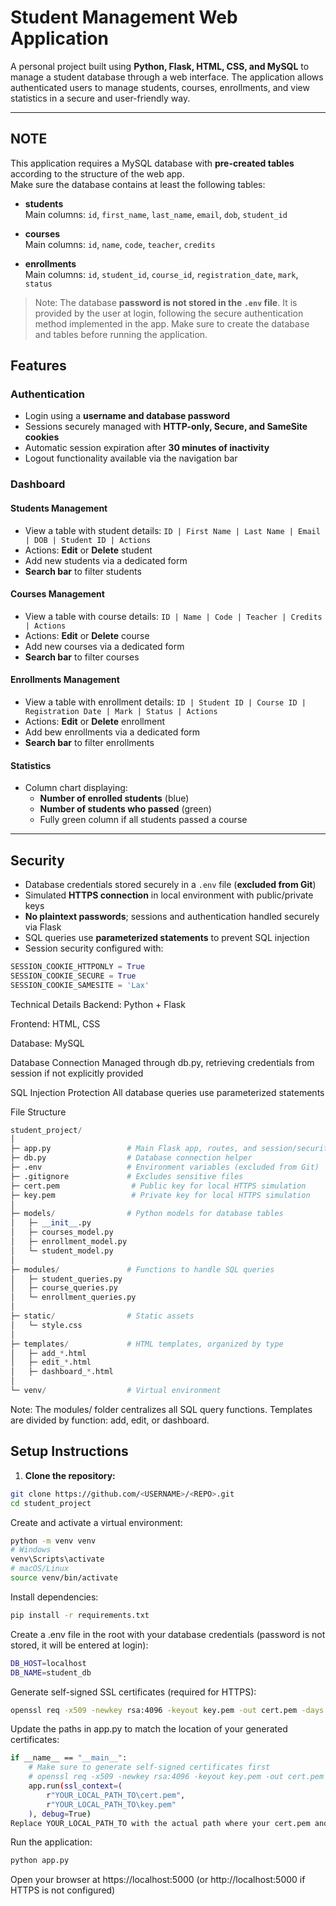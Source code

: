 # Student Management Web Application

A personal project built using **Python, Flask, HTML, CSS, and MySQL** to manage a student database through a web interface. The application allows authenticated users to manage students, courses, enrollments, and view statistics in a secure and user-friendly way.

---

## NOTE

This application requires a MySQL database with **pre-created tables** according to the structure of the web app.  
Make sure the database contains at least the following tables:

- **students**  
  Main columns: `id`, `first_name`, `last_name`, `email`, `dob`, `student_id`

- **courses**  
  Main columns: `id`, `name`, `code`, `teacher`, `credits`

- **enrollments**  
  Main columns: `id`, `student_id`, `course_id`, `registration_date`, `mark`, `status`

> Note: The database **password is not stored in the `.env` file**. It is provided by the user at login, following the secure authentication method implemented in the app. Make sure to create the database and tables before running the application.

## Features

### Authentication
- Login using a **username and database password**  
- Sessions securely managed with **HTTP-only, Secure, and SameSite cookies**  
- Automatic session expiration after **30 minutes of inactivity**  
- Logout functionality available via the navigation bar  

### Dashboard

#### Students Management
- View a table with student details: `ID | First Name | Last Name | Email | DOB | Student ID | Actions`  
- Actions: **Edit** or **Delete** student  
- Add new students via a dedicated form  
- **Search bar** to filter students  

#### Courses Management
- View a table with course details: `ID | Name | Code | Teacher | Credits | Actions`  
- Actions: **Edit** or **Delete** course  
- Add new courses via a dedicated form  
- **Search bar** to filter courses  

#### Enrollments Management
- View a table with enrollment details: `ID | Student ID | Course ID | Registration Date | Mark | Status | Actions`  
- Actions: **Edit** or **Delete** enrollment
- Add bew enrollments via a dedicated form
- **Search bar** to filter enrollments  

#### Statistics
- Column chart displaying:  
  - **Number of enrolled students** (blue)  
  - **Number of students who passed** (green)  
  - Fully green column if all students passed a course  

---

## Security
- Database credentials stored securely in a `.env` file (**excluded from Git**)  
- Simulated **HTTPS connection** in local environment with public/private keys  
- **No plaintext passwords**; sessions and authentication handled securely via Flask  
- SQL queries use **parameterized statements** to prevent SQL injection  
- Session security configured with:
```python
SESSION_COOKIE_HTTPONLY = True
SESSION_COOKIE_SECURE = True
SESSION_COOKIE_SAMESITE = 'Lax'
```
Technical Details
Backend: Python + Flask

Frontend: HTML, CSS

Database: MySQL

Database Connection
Managed through db.py, retrieving credentials from session if not explicitly provided

SQL Injection Protection
All database queries use parameterized statements

File Structure
```python
student_project/
│
├─ app.py                 # Main Flask app, routes, and session/security configuration
├─ db.py                  # Database connection helper
├─ .env                   # Environment variables (excluded from Git)
├─ .gitignore             # Excludes sensitive files
├─ cert.pem                # Public key for local HTTPS simulation
├─ key.pem                 # Private key for local HTTPS simulation
│
├─ models/                # Python models for database tables
│   ├─ __init__.py
│   ├─ courses_model.py
│   ├─ enrollment_model.py
│   └─ student_model.py
│
├─ modules/               # Functions to handle SQL queries
│   ├─ student_queries.py
│   ├─ course_queries.py
│   └─ enrollment_queries.py
│
├─ static/                # Static assets
│   └─ style.css
│
├─ templates/             # HTML templates, organized by type
│   ├─ add_*.html
│   ├─ edit_*.html
│   ├─ dashboard_*.html
│
└─ venv/                  # Virtual environment
```
Note: The modules/ folder centralizes all SQL query functions. Templates are divided by function: add, edit, or dashboard.
## Setup Instructions

1. **Clone the repository:**

```bash
git clone https://github.com/<USERNAME>/<REPO>.git
cd student_project
```
Create and activate a virtual environment:

```bash
python -m venv venv
# Windows
venv\Scripts\activate
# macOS/Linux
source venv/bin/activate
```
Install dependencies:

```bash
pip install -r requirements.txt
```
Create a .env file in the root with your database credentials (password is not stored, it will be entered at login):
```bash
DB_HOST=localhost
DB_NAME=student_db
```
Generate self-signed SSL certificates (required for HTTPS):

```bash
openssl req -x509 -newkey rsa:4096 -keyout key.pem -out cert.pem -days 365 -nodes
```
Update the paths in app.py to match the location of your generated certificates:
```bash
if __name__ == "__main__":
    # Make sure to generate self-signed certificates first
    # openssl req -x509 -newkey rsa:4096 -keyout key.pem -out cert.pem -days 365 -nodes
    app.run(ssl_context=(
        r"YOUR_LOCAL_PATH_TO\cert.pem",
        r"YOUR_LOCAL_PATH_TO\key.pem"
    ), debug=True)
Replace YOUR_LOCAL_PATH_TO with the actual path where your cert.pem and key.pem files are located.
```
Run the application:
```bash
python app.py
```
Open your browser at https://localhost:5000 (or http://localhost:5000 if HTTPS is not configured)

